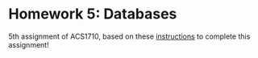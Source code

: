 # Homework 5: Databases

5th assignment of ACS1710, based on these [instructions](https://make-school-courses.github.io/WEB-1.1-Web-Architecture/#/Assignments/04-Databases) to complete this assignment!
